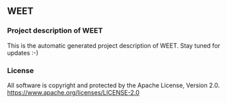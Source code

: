 ## WEET
### Project description of WEET
This is the automatic generated project description of WEET. Stay tuned for updates :-)
### License
All software is copyright and protected by the Apache License, Version 2.0.
https://www.apache.org/licenses/LICENSE-2.0